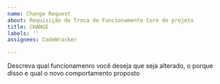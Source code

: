 ```yaml
---
name: Change Request
about: Requisição de Troca de Funcionamento Core do projeto
title: CHANGE
labels: ''
assignees: CodeWracker

---
```


Descreva qual funcionamenro você deseja que seja alterado, o porque disso e qual o novo comportamento proposto

